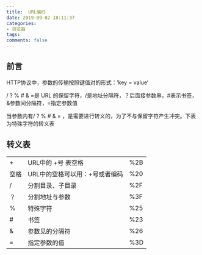 ```yaml
---
title:  URL编码
date: 2019-09-02 18:11:37
categories:
- 浏览器
tags:
comments: false
---
```


## 前言

HTTP协议中，参数的传输按照键值对的形式：’key = value‘

/ ? % # & =是 URL 的保留字符，/是地址分隔符，？后面接参数串，#表示书签，&参数间分隔符，=指定参数值

当参数内有/ ? % # & = ，是需要进行转义的，为了不与保留字符产生冲突。下表为特殊字符的转义表

<!-- more -->

## 转义表

|      |                                |      |
| ---- | ------------------------------ | ---- |
| +    | URL中的 +号 表空格             | %2B  |
| 空格 | URL中的空格可以用：+号或者编码 | %20  |
| /    | 分割目录、子目录               | %2F  |
| ？   | 分割地址与参数                 | %3F  |
| %    | 特殊字符                       | %25  |
| #    | 书签                           | %23  |
| &    | 参数见的分隔符                 | %26  |
| =    | 指定参数的值                   | %3D  |